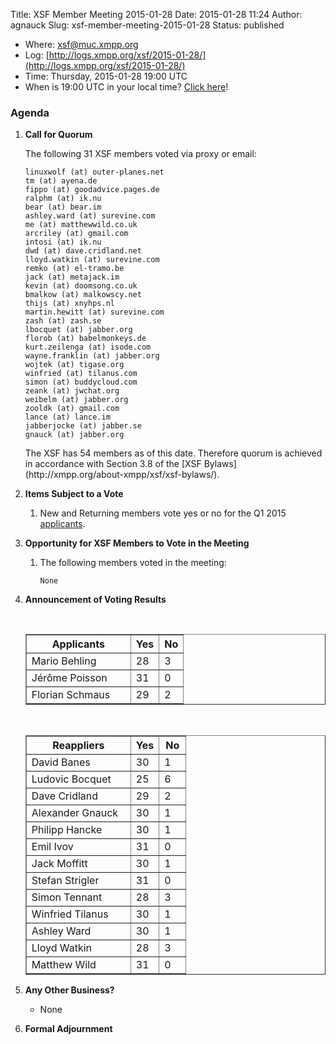 Title: XSF Member Meeting 2015-01-28
Date: 2015-01-28 11:24
Author: agnauck
Slug: xsf-member-meeting-2015-01-28
Status: published

-   <span>Where</span>: [xsf@muc.xmpp.org  
   ](xmpp:xsf@muc.xmpp.org?join)
-   Log:
    [http://logs.xmpp.org/xsf/2015-01-28/](http://logs.xmpp.org/xsf/2015-01-28/)
-   Time: Thursday, 2015-01-28 19:00 UTC
-   When is 19:00 UTC in your local time? [Click
    here](http://www.worldtimeserver.com/)!

### Agenda

1.  **Call for Quorum**

    The following 31 XSF members voted via proxy or email:

        linuxwolf (at) outer-planes.net
        tm (at) ayena.de
        fippo (at) goodadvice.pages.de
        ralphm (at) ik.nu
        bear (at) bear.im
        ashley.ward (at) surevine.com
        me (at) matthewwild.co.uk
        arcriley (at) gmail.com
        intosi (at) ik.nu
        dwd (at) dave.cridland.net
        lloyd.watkin (at) surevine.com
        remko (at) el-tramo.be
        jack (at) metajack.im
        kevin (at) doomsong.co.uk
        bmalkow (at) malkowscy.net
        thijs (at) xnyhps.nl
        martin.hewitt (at) surevine.com
        zash (at) zash.se
        lbocquet (at) jabber.org
        florob (at) babelmonkeys.de
        kurt.zeilenga (at) isode.com
        wayne.franklin (at) jabber.org
        wojtek (at) tigase.org
        winfried (at) tilanus.com
        simon (at) buddycloud.com
        zeank (at) jwchat.org
        weibelm (at) jabber.org
        zooldk (at) gmail.com
        lance (at) lance.im
        jabberjocke (at) jabber.se
        gnauck (at) jabber.org

    <p>
    The XSF has 54 members as of this date. Therefore quorum is achieved
    in accordance with Section 3.8 of the [XSF
    Bylaws](http://xmpp.org/about-xmpp/xsf/xsf-bylaws/).

2.  **Items Subject to a Vote**
    1.  New and Returning members vote yes or no for the Q1 2015
        [applicants](http://wiki.xmpp.org/web/Membership_Applications_Q1_2015).

3.  **Opportunity for XSF Members to Vote in the Meeting**
    1.  The following members voted in the meeting:

            None

4.  **Announcement of Voting Results**

     

    <table border="1" cellspacing="0" cellpadding="3">
    <tbody>
    <tr>
    <th style="width: 150px;">
    Applicants

    </th>
    <th>
    Yes

    </th>
    <th>
    No

    </th>
    </tr>
    <tr>
    <td>
    Mario Behling

    </td>
    <td>
    28

    </td>
    <td>
    3

    </td>
    </tr>
    <tr>
    <td>
    Jérôme Poisson

    </td>
    <td>
    31

    </td>
    <td>
    0

    </td>
    </tr>
    <tr>
    <td>
    Florian Schmaus

    </td>
    <td>
    29

    </td>
    <td>
    2

    </td>
    </tr>
    </tbody>
    </table>
     

    <table border="1" cellspacing="0" cellpadding="3">
    <tbody>
    <tr>
    <th style="width: 150px;">
    Reappliers

    </th>
    <th>
    Yes

    </th>
    <th>
    No

    </th>
    </tr>
    <tr>
    <td>
    David Banes

    </td>
    <td>
    30

    </td>
    <td>
    1

    </td>
    </tr>
    <tr>
    <td>
    Ludovic Bocquet

    </td>
    <td>
    25

    </td>
    <td>
    6

    </td>
    </tr>
    <tr>
    <td>
    Dave Cridland

    </td>
    <td>
    29

    </td>
    <td style="height: 22px; width: 26px;">
    2

    </td>
    </tr>
    <tr>
    <td>
    Alexander Gnauck

    </td>
    <td>
    30

    </td>
    <td>
    1

    </td>
    </tr>
    <tr>
    <td>
    Philipp Hancke

    </td>
    <td>
    30

    </td>
    <td>
    1

    </td>
    </tr>
    <tr>
    <td>
    Emil Ivov

    </td>
    <td>
    31

    </td>
    <td>
    0

    </td>
    </tr>
    <tr>
    <td>
    Jack Moffitt

    </td>
    <td>
    30

    </td>
    <td>
    1

    </td>
    </tr>
    <tr>
    <td>
    Stefan Strigler

    </td>
    <td>
    31

    </td>
    <td>
    0

    </td>
    </tr>
    <tr>
    <td>
    Simon Tennant

    </td>
    <td>
    28

    </td>
    <td>
    3

    </td>
    </tr>
    <tr>
    <td>
    Winfried Tilanus

    </td>
    <td>
    30

    </td>
    <td>
    1

    </td>
    </tr>
    <tr>
    <td>
    Ashley Ward

    </td>
    <td>
    30

    </td>
    <td>
    1

    </td>
    </tr>
    <tr>
    <td>
    Lloyd Watkin

    </td>
    <td>
    28

    </td>
    <td>
    3

    </td>
    </tr>
    <tr>
    <td>
    Matthew Wild

    </td>
    <td>
    31

    </td>
    <td>
    0

    </td>
    </tr>
    </tbody>
    </table>
5.  **Any Other Business?**
    -   None

    <p>
      
6.  **Formal Adjournment**


